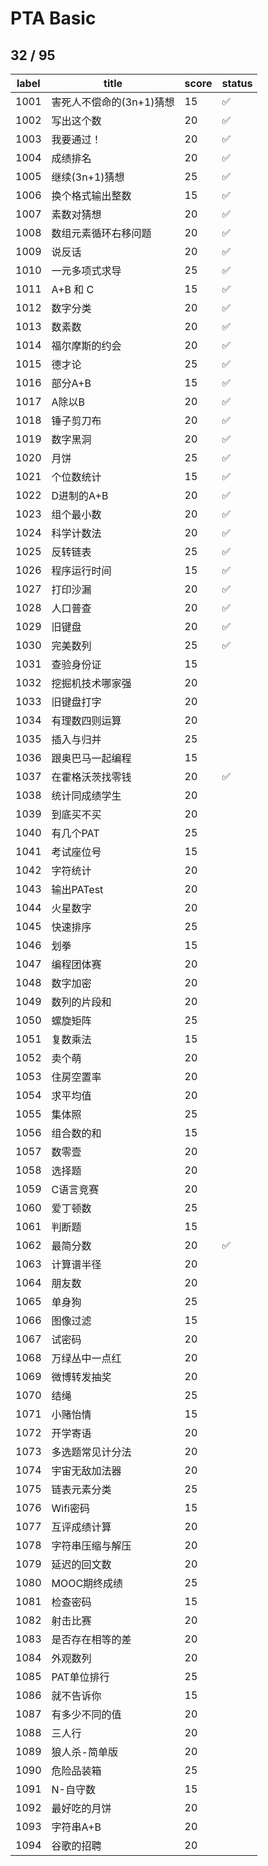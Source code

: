 # PTA Basic
## 32 / 95
| label | title                    | score | status |
|-------|--------------------------|-------|--------|
| 1001  | 害死人不偿命的(3n+1)猜想 | 15    |  ✅  |
| 1002  | 写出这个数               | 20    |  ✅  |
| 1003  | 我要通过！               | 20    |  ✅  |
| 1004  | 成绩排名                 | 20    |  ✅  |
| 1005  | 继续(3n+1)猜想           | 25    |  ✅  |
| 1006  | 换个格式输出整数         | 15    |  ✅  |
| 1007  | 素数对猜想               | 20    |  ✅  |
| 1008  | 数组元素循环右移问题     | 20    |  ✅  |
| 1009  | 说反话                   | 20    |  ✅  |
| 1010  | 一元多项式求导           | 25    |  ✅  |
| 1011  | A+B 和 C                 | 15    |  ✅  |
| 1012  | 数字分类                 | 20    |  ✅  |
| 1013  | 数素数                   | 20    |  ✅  |
| 1014  | 福尔摩斯的约会           | 20    |  ✅  |
| 1015  | 德才论                   | 25    |  ✅  |
| 1016  | 部分A+B                  | 15    |  ✅  |
| 1017  | A除以B                   | 20    |  ✅  |
| 1018  | 锤子剪刀布               | 20    |  ✅  |
| 1019  | 数字黑洞                 | 20    |  ✅  |
| 1020  | 月饼                     | 25    |  ✅  |
| 1021  | 个位数统计               | 15    |  ✅  |
| 1022  | D进制的A+B               | 20    |  ✅  |
| 1023  | 组个最小数               | 20    |  ✅  |
| 1024  | 科学计数法               | 20    |  ✅  |
| 1025  | 反转链表                 | 25    |  ✅  |
| 1026  | 程序运行时间             | 15    |  ✅  |
| 1027  | 打印沙漏                 | 20    |  ✅  |
| 1028  | 人口普查                 | 20    |  ✅  |
| 1029  | 旧键盘                   | 20    |  ✅  |
| 1030  | 完美数列                 | 25    |  ✅  |
| 1031  | 查验身份证               | 15    |     |
| 1032  | 挖掘机技术哪家强         | 20    |     |
| 1033  | 旧键盘打字               | 20    |     |
| 1034  | 有理数四则运算           | 20    |     |
| 1035  | 插入与归并               | 25    |     |
| 1036  | 跟奥巴马一起编程         | 15    |     |
| 1037  | 在霍格沃茨找零钱         | 20    |  ✅  |
| 1038  | 统计同成绩学生           | 20    |     |
| 1039  | 到底买不买               | 20    |     |
| 1040  | 有几个PAT                | 25    |     |
| 1041  | 考试座位号               | 15    |     |
| 1042  | 字符统计                 | 20    |     |
| 1043  | 输出PATest               | 20    |     |
| 1044  | 火星数字                 | 20    |     |
| 1045  | 快速排序                 | 25    |     |
| 1046  | 划拳                     | 15    |     |
| 1047  | 编程团体赛               | 20    |     |
| 1048  | 数字加密                 | 20    |     |
| 1049  | 数列的片段和             | 20    |     |
| 1050  | 螺旋矩阵                 | 25    |     |
| 1051  | 复数乘法                 | 15    |     |
| 1052  | 卖个萌                   | 20    |     |
| 1053  | 住房空置率               | 20    |     |
| 1054  | 求平均值                 | 20    |     |
| 1055  | 集体照                   | 25    |     |
| 1056  | 组合数的和               | 15    |     |
| 1057  | 数零壹                   | 20    |     |
| 1058  | 选择题                   | 20    |     |
| 1059  | C语言竞赛                | 20    |     |
| 1060  | 爱丁顿数                 | 25    |     |
| 1061  | 判断题                   | 15    |     |
| 1062  | 最简分数                 | 20    |  ✅  |
| 1063  | 计算谱半径               | 20    |     |
| 1064  | 朋友数                   | 20    |     |
| 1065  | 单身狗                   | 25    |     |
| 1066  | 图像过滤                 | 15    |     |
| 1067  | 试密码                   | 20    |     |
| 1068  | 万绿丛中一点红           | 20    |     |
| 1069  | 微博转发抽奖             | 20    |     |
| 1070  | 结绳                     | 25    |     |
| 1071  | 小赌怡情                 | 15    |     |
| 1072  | 开学寄语                 | 20    |     |
| 1073  | 多选题常见计分法         | 20    |     |
| 1074  | 宇宙无敌加法器           | 20    |     |
| 1075  | 链表元素分类             | 25    |     |
| 1076  | Wifi密码                 | 15    |     |
| 1077  | 互评成绩计算             | 20    |     |
| 1078  | 字符串压缩与解压         | 20    |     |
| 1079  | 延迟的回文数             | 20    |     |
| 1080  | MOOC期终成绩             | 25    |     |
| 1081  | 检查密码                 | 15    |     |
| 1082  | 射击比赛                 | 20    |     |
| 1083  | 是否存在相等的差         | 20    |     |
| 1084  | 外观数列                 | 20    |     |
| 1085  | PAT单位排行              | 25    |     |
| 1086  | 就不告诉你               | 15    |     |
| 1087  | 有多少不同的值           | 20    |     |
| 1088  | 三人行                   | 20    |     |
| 1089  | 狼人杀-简单版            | 20    |     |
| 1090  | 危险品装箱               | 25    |     |
| 1091  | N-自守数                 | 15    |     |
| 1092  | 最好吃的月饼             | 20    |     |
| 1093  | 字符串A+B                | 20    |     |
| 1094  | 谷歌的招聘               | 20    |     |

